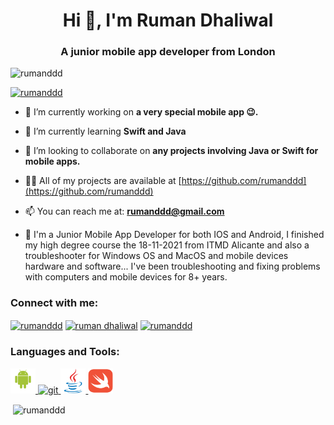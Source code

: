 <h1 align="center">Hi 👋, I'm Ruman Dhaliwal</h1>
<h3 align="center">A junior mobile app developer from London</h3>

<p align="left"> <img src="https://komarev.com/ghpvc/?username=rumanddd&label=Profile%20views&color=0e75b6&style=flat" alt="rumanddd" /> </p>

<p align="left"> <a href="https://twitter.com/rumanddd" target="blank"><img src="https://img.shields.io/twitter/follow/rumanddd?logo=twitter&style=for-the-badge" alt="rumanddd" /></a> </p>

- 🔭 I’m currently working on **a very special mobile app 😉.**

- 🌱 I’m currently learning **Swift and Java**

- 👯 I’m looking to collaborate on **any projects involving Java or Swift for mobile apps.**

- 👨‍💻 All of my projects are available at [https://github.com/rumanddd](https://github.com/rumanddd)

- 📫 You can reach me at: **rumanddd@gmail.com**

- 📄 I'm a Junior Mobile App Developer for both IOS and Android, I finished my high degree course the 18-11-2021 from ITMD Alicante and also a troubleshooter for Windows OS and MacOS and mobile devices hardware and software... I've been troubleshooting and fixing problems with computers and mobile devices for 8+ years. 

<h3 align="left">Connect with me:</h3>
<p align="left">
<a href="https://twitter.com/rumanddd" target="blank"><img align="center" src="https://raw.githubusercontent.com/rahuldkjain/github-profile-readme-generator/master/src/images/icons/Social/twitter.svg" alt="rumanddd" height="30" width="40" /></a>
<a href="https://linkedin.com/in/ruman dhaliwal" target="blank"><img align="center" src="https://raw.githubusercontent.com/rahuldkjain/github-profile-readme-generator/master/src/images/icons/Social/linked-in-alt.svg" alt="ruman dhaliwal" height="30" width="40" /></a>
<a href="https://stackoverflow.com/users/rumanddd" target="blank"><img align="center" src="https://raw.githubusercontent.com/rahuldkjain/github-profile-readme-generator/master/src/images/icons/Social/stack-overflow.svg" alt="rumanddd" height="30" width="40" /></a>
</p>

<h3 align="left">Languages and Tools:</h3>
<p align="left"> <a href="https://developer.android.com" target="_blank" rel="noreferrer"> <img src="https://raw.githubusercontent.com/devicons/devicon/master/icons/android/android-original-wordmark.svg" alt="android" width="40" height="40"/> </a> <a href="https://git-scm.com/" target="_blank" rel="noreferrer"> <img src="https://www.vectorlogo.zone/logos/git-scm/git-scm-icon.svg" alt="git" width="40" height="40"/> </a> <a href="https://www.java.com" target="_blank" rel="noreferrer"> <img src="https://raw.githubusercontent.com/devicons/devicon/master/icons/java/java-original.svg" alt="java" width="40" height="40"/> </a> <a href="https://developer.apple.com/swift/" target="_blank" rel="noreferrer"> <img src="https://raw.githubusercontent.com/devicons/devicon/master/icons/swift/swift-original.svg" alt="swift" width="40" height="40"/> </a> </p>

<p>&nbsp;<img align="center" src="https://github-readme-stats.vercel.app/api?username=rumanddd&show_icons=true&locale=en" alt="rumanddd" /></p>
